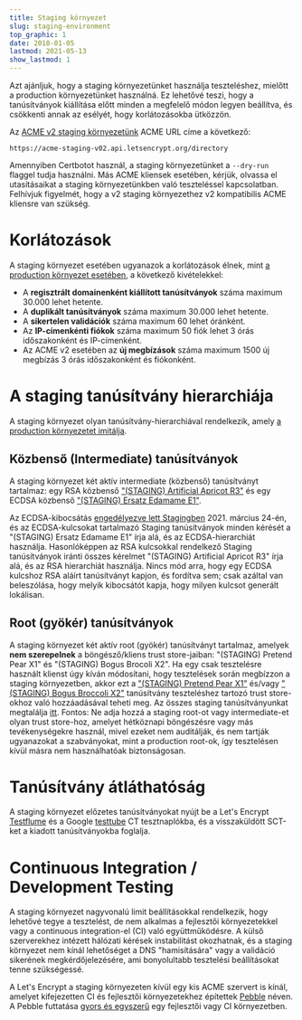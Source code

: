 ```yaml
---
title: Staging környezet
slug: staging-environment
top_graphic: 1
date: 2018-01-05
lastmod: 2021-05-13
show_lastmod: 1
---
```



Azt ajánljuk, hogy a staging környezetünket használja teszteléshez, mielőtt a production környezetünket használná. Ez lehetővé teszi, hogy a tanúsítványok kiállítása előtt minden a megfelelő módon legyen beállítva, és csökkenti annak az esélyét, hogy korlátozásokba ütközzön.

Az [ACME v2 staging környezetünk](https://community.letsencrypt.org/t/staging-endpoint-for-acme-v2/49605) ACME URL címe a következő:

`https://acme-staging-v02.api.letsencrypt.org/directory`

Amennyiben Certbotot használ, a staging környezetünket a `--dry-run` flaggel tudja használni. Más ACME kliensek esetében, kérjük, olvassa el utasításaikat a staging környezetünkben való teszteléssel kapcsolatban. Felhívjuk figyelmét, hogy a v2 staging környezethez v2 kompatibilis ACME kliensre van szükség.

# Korlátozások

A staging környezet esetében ugyanazok a korlátozások élnek, mint [a production környezet esetében](/docs/rate-limits), a következő kivételekkel:

* A **regisztrált domainenként kiállított tanúsítványok** száma maximum 30.000 lehet hetente.
* A **duplikált tanúsítványok** száma maximum 30.000 lehet hetente.
* A **sikertelen validációk** száma maximum 60 lehet óránként.
* Az **IP-címenkénti fiókok** száma maximum 50 fiók lehet 3 órás időszakonként és IP-címenként.
* Az ACME v2 esetében az **új megbízások** száma maximum 1500 új megbízás 3 órás időszakonként és fiókonként.

# A staging tanúsítvány hierarchiája

A staging környezet olyan tanúsítvány-hierarchiával rendelkezik, amely [a production környezetet imitálja](/certificates).

## Közbenső (Intermediate) tanúsítványok

A staging környezet két aktív intermediate (közbenső) tanúsítványt tartalmaz: egy RSA közbenső ["(STAGING) Artificial Apricot R3"](/certs/staging/letsencrypt-stg-int-r3.pem) és egy ECDSA közbenső ["(STAGING) Ersatz Edamame E1"](/certs/staging/letsencrypt-stg-int-e1.pem).

Az ECDSA-kibocsátás [engedélyezve lett Stagingben](https://community.letsencrypt.org/t/ecdsa-issuance-available-in-staging-march-24/147839) 2021. március 24-én, és az ECDSA-kulcsokat tartalmazó Staging tanúsítványok minden kérését a "(STAGING) Ersatz Edamame E1" írja alá, és az ECDSA-hierarchiát használja. Hasonlóképpen az RSA kulcsokkal rendelkező Staging tanúsítványok iránti összes kérelmet "(STAGING) Artificial Apricot R3" írja alá, és az RSA hierarchiát használja. Nincs mód arra, hogy egy ECDSA kulcshoz RSA aláírt tanúsítványt kapjon, és fordítva sem; csak azáltal van beleszólása, hogy melyik kibocsátót kapja, hogy milyen kulcsot generált lokálisan.

## Root (gyökér) tanúsítványok

A staging környezet két aktív root (gyökér) tanúsítványt tartalmaz, amelyek **nem szerepelnek** a böngésző/kliens trust store-jaiban: "(STAGING) Pretend Pear X1" és "(STAGING) Bogus Brocoli X2". Ha egy csak tesztelésre használt klienst úgy kíván módosítani, hogy tesztelések során megbízzon a staging környezetben, akkor ezt a ["(STAGING) Pretend Pear X1"](/certs/staging/letsencrypt-stg-root-x1.pem) és/vagy ["(STAGING) Bogus Broccoli X2"](/certs/staging/letsencrypt-stg-root-x2.pem) tanúsítvány teszteléshez tartozó trust store-okhoz való hozzáadásával teheti meg. Az összes staging tanúsítványunkat megtalálja [itt](https://github.com/letsencrypt/website/tree/master/static/certs/staging).  Fontos: Ne adja hozzá a staging root-ot vagy intermediate-et olyan trust store-hoz, amelyet hétköznapi böngészésre vagy más tevékenységekre használ, mivel ezeket nem auditálják, és nem tartják ugyanazokat a szabványokat, mint a production root-ok, így tesztelésen kívül másra nem használhatóak biztonságosan.

# Tanúsítvány átláthatóság

A staging környezet előzetes tanúsítványokat nyújt be a Let's Encrypt [Testflume](/docs/ct-logs) és a Google [testtube](http://www.certificate-transparency.org/known-logs#TOC-Test-Logs) CT tesztnaplókba, és a visszaküldött SCT-ket a kiadott tanúsítványokba foglalja.

# Continuous Integration / Development Testing

A staging környezet nagyvonalú limit beállításokkal rendelkezik, hogy lehetővé tegye a tesztelést, de nem alkalmas a fejlesztői környezetekkel vagy a continuous integration-el (CI) való együttműködésre. A külső szerverekhez intézett hálózati kérések instabilitást okozhatnak, és a staging környezet nem kínál lehetőséget a DNS "hamisítására" vagy a validáció sikerének megkérdőjelezésére, ami bonyolultabb tesztelési beállításokat tenne szükségessé.

A Let's Encrypt a staging környezeten kívül egy kis ACME szervert is kínál, amelyet kifejezetten CI és fejlesztői környezetekhez építettek [Pebble](https://github.com/letsencrypt/pebble) néven. A Pebble futtatása [gyors és egyszerű](https://github.com/letsencrypt/pebble#docker) egy fejlesztői vagy CI környezetben.
